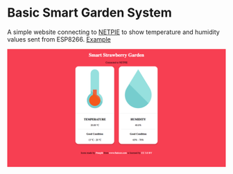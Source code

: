 # Basic Smart Garden System
A simple website connecting to [NETPIE](https://netpie.io) to show temperature and humidity values sent from ESP8266.
[Example](https://allaroundjames.xyz/garden.html)

![alt tag](https://raw.githubusercontent.com/natavit/basic-smart-garden/master/screenshot.png)
